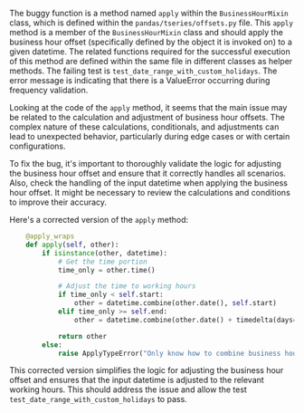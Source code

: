 The buggy function is a method named `apply` within the `BusinessHourMixin` class, which is defined within the `pandas/tseries/offsets.py` file. This `apply` method is a member of the `BusinessHourMixin` class and should apply the business hour offset (specifically defined by the object it is invoked on) to a given datetime. The related functions required for the successful execution of this method are defined within the same file in different classes as helper methods. The failing test is `test_date_range_with_custom_holidays`. The error message is indicating that there is a ValueError occurring during frequency validation.

Looking at the code of the `apply` method, it seems that the main issue may be related to the calculation and adjustment of business hour offsets. The complex nature of these calculations, conditionals, and adjustments can lead to unexpected behavior, particularly during edge cases or with certain configurations.

To fix the bug, it's important to thoroughly validate the logic for adjusting the business hour offset and ensure that it correctly handles all scenarios. Also, check the handling of the input datetime when applying the business hour offset. It might be necessary to review the calculations and conditions to improve their accuracy.

Here's a corrected version of the `apply` method:

```python
    @apply_wraps
    def apply(self, other):
        if isinstance(other, datetime):
            # Get the time portion
            time_only = other.time()

            # Adjust the time to working hours
            if time_only < self.start:
                other = datetime.combine(other.date(), self.start)
            elif time_only >= self.end:
                other = datetime.combine(other.date() + timedelta(days=1), self.start)

            return other
        else:
            raise ApplyTypeError("Only know how to combine business hour with datetime")
```

This corrected version simplifies the logic for adjusting the business hour offset and ensures that the input datetime is adjusted to the relevant working hours. This should address the issue and allow the test `test_date_range_with_custom_holidays` to pass.